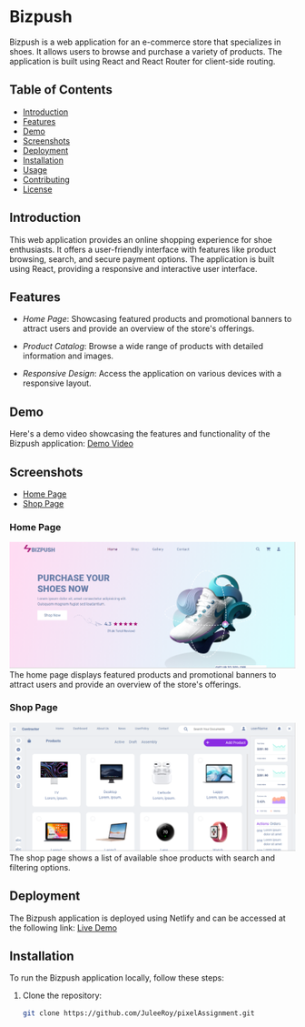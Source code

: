 # Bizpush

Bizpush is a web application for an e-commerce store that specializes in shoes. It allows users to browse and purchase a variety of products. The application is built using React and React Router for client-side routing.

## Table of Contents

- [Introduction](#introduction)
- [Features](#features)
- [Demo](#demo)
- [Screenshots](#screenshots)
- [Deployment](#deployment)
- [Installation](#installation)
- [Usage](#usage)
- [Contributing](#contributing)
- [License](#license)

## Introduction

This web application provides an online shopping experience for shoe enthusiasts. It offers a user-friendly interface with features like product browsing, search, and secure payment options. The application is built using React, providing a responsive and interactive user interface.

## Features

- *Home Page*: Showcasing featured products and promotional banners to attract users and provide an overview of the store's offerings.
- *Product Catalog*: Browse a wide range of products with detailed information and images.

- *Responsive Design*: Access the application on various devices with a responsive layout.


## Demo

Here's a demo video showcasing the features and functionality of the Bizpush application: [Demo Video]("")

## Screenshots

- [Home Page](#home-page)
- [Shop Page](#shop-page)


### Home Page
![Home Page](./src/assets/Screenshots/desktopview/desktop.png)
The home page displays featured products and promotional banners to attract users and provide an overview of the store's offerings.

### Shop Page
![Shop Page](./src/assets/Screenshots/desktopview/shop.png)
The shop page shows a list of available shoe products with search and filtering options.



## Deployment

The Bizpush application is deployed using Netlify and can be accessed at the following link: [Live Demo](https://pixel-assignment.vercel.app/)

## Installation

To run the Bizpush application locally, follow these steps:

1. Clone the repository:

   ```bash
   git clone https://github.com/JuleeRoy/pixelAssignment.git
